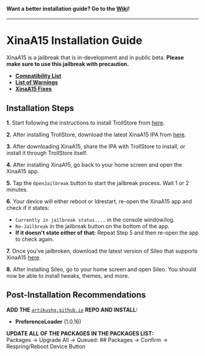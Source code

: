 #### Want a better installation guide? Go to the [Wiki](https://github.com/NotDarkn/XinaA15/wiki/Installation)!
***
# XinaA15 Installation Guide
XinaA15 is a jailbreak that is in-development and in public beta. **Please make sure to use this jailbreak with precaution.**

- [**Compatibility List**](https://github.com/NotDarkn/XinaA15/wiki/Compatibility)
- [**List of Warnings**](https://github.com/NotDarkn/XinaA15/wiki/Warnings)
- [**XinaA15 Fixes**](https://github.com/NotDarkn/XinaA15/wiki/Fixes)

## Installation Steps
**1.** Start following the instructions to install TrollStore from [here](https://github.com/opa334/TrollStore/blob/main/install_trollhelperota_ios15.md).

**2.** After installing TrollStore, download the latest XinaA15 IPA from [here](https://github.com/NotDarkn/XinaA15/releases).

**3.** After downloading XinaA15, share the IPA with TrollStore to install, or install it through TrollStore itself.

**4.** After installing XinaA15, go back to your home screen and open the XinaA15 app.

**5.** Tap the `OpenJailbreak` button to start the jailbreak process. Wait 1 or 2 minutes.

**6.** Your device will either reboot or ldrestart, re-open the XinaA15 app and check if it states:
- `Currently in jailbreak status....` in the console window/log.
- `Re-Jailbreak` in the jailbreak button on the bottom of the app.
- **If it doesn't state either of that:** Repeat Step 5 and then re-open the app to check again.

**7.** Once you've jailbroken, download the latest version of Sileo that supports XinaA15 [here](https://github.com/Sileo/Sileo/releases/tag/xina-beta-5).

**8.** After installing Sileo, go to your home screen and open Sileo. You should now be able to install tweaks, themes, and more.

## Post-Installation Recommendations

**ADD THE** [`artikushg.github.io`](https://artikushg.github.io) **REPO AND INSTALL:**
- **PreferenceLoader** (1.0.16)

**UPDATE ALL OF THE PACKAGES IN THE PACKAGES LIST:** <br />
Packages → Upgrade All → Queued: ## Packages → Confirm  → Respring/Reboot Device Button
